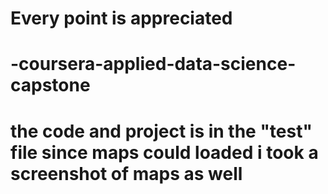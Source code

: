 
# Every point is appreciated
# -coursera-applied-data-science-capstone
# the code and project is in the "test" file since maps could loaded i took a screenshot of maps as well
